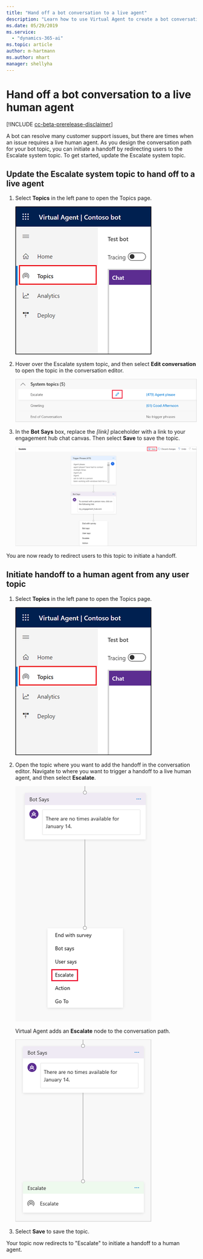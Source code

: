 ```yaml
---
title: "Hand off a bot conversation to a live agent"
description: "Learn how to use Virtual Agent to create a bot conversation that hands off to a live agent."
ms.date: 05/29/2019
ms.service:
  - "dynamics-365-ai"
ms.topic: article
author: m-hartmann
ms.author: mhart
manager: shellyha
---
```


# Hand off a bot conversation to a live human agent

[!INCLUDE [cc-beta-prerelease-disclaimer](../includes/cc-beta-prerelease-disclaimer.md)]

A bot can resolve many customer support issues, but there are times when an issue requires a live human agent. As you design the conversation path for your bot topic, you can initiate a handoff by redirecting users to the Escalate system topic. To get started, update the Escalate system topic.

## Update the Escalate system topic to hand off to a live agent

1. Select **Topics** in the left pane to open the Topics page.

   ![Open Topics page](media/open-topics.png)

2. Hover over the Escalate system topic, and then select **Edit conversation** to open the topic in the conversation editor.

   ![Edit Escalate topic](media/open-escalate.png)

3. In the **Bot Says** box, replace the *[link]* placeholder with a link to your engagement hub chat canvas. Then select **Save** to save the topic.

   ![Save topic](media/replace-placeholder.png)

You are now ready to redirect users to this topic to initiate a handoff.

## Initiate handoff to a human agent from any user topic

1. Select **Topics** in the left pane to open the Topics page.

   ![Open Topics page](media/open-topics.png)

2. Open the topic where you want to add the handoff in the conversation editor. Navigate to where you want to trigger a handoff to a live human agent, and then select **Escalate**.

   ![Select Escalate](media/select-escalate.png)

    Virtual Agent adds an **Escalate** node to the conversation path.

   ![Add Escalate node](media/add-escalate.png)

3. Select **Save** to save the topic. 

Your topic now redirects to "Escalate" to initiate a handoff to a human agent. 
